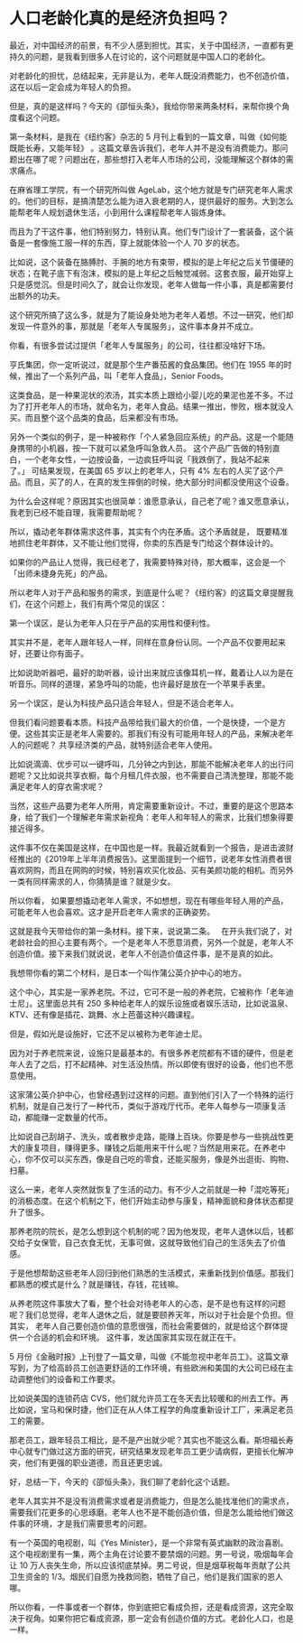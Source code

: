 # 人口老龄化真的是经济负担吗？

最近，对中国经济的前景，有不少人感到担忧。其实，关于中国经济，一直都有更持久的问题，是我看到很多人在讨论的，这个问题就是中国人口的老龄化。

对老龄化的担忧，总结起来，无非是认为，老年人既没消费能力，也不创造价值，这在以后一定会成为年轻人的负担。 

但是，真的是这样吗？今天的《邵恒头条》，我给你带来两条材料，来帮你换个角度看这个问题。

第一条材料，是我在《纽约客》杂志的 5 月刊上看到的一篇文章，叫做《如何能既能长寿，又能年轻》 。这篇文章告诉我们，老年人并不是没有消费能力。那问题出在哪了呢？问题出在，那些想打入老年人市场的公司，没能理解这个群体的需求痛点。

在麻省理工学院，有一个研究所叫做 AgeLab，这个地方就是专门研究老年人需求的。他们的目标，是搞清楚怎么能为进入衰老期的人，提供最好的服务。大到怎么能帮老年人规划退休生活，小到用什么课程帮老年人锻炼身体。

而且为了干这件事，他们特别努力，特别认真。他们专门设计了一套装备，这个装备是一套像施工服一样的东西，穿上就能体验一个人 70 岁的状态。

比如说，这个装备在胳膊肘、手腕的地方有束带，模拟的是上年纪之后关节僵硬的状态；在靴子底下有泡沫，模拟的是上年纪之后触觉减弱。这套衣服，最开始穿上只是感觉沉。但是时间久了，就会让你发现，老年人做每一件小事，真是都需要付出额外的功夫。

这个研究所搞了这么多，就是为了能设身处地为老年人着想。不过一研究，他们却发现一件意外的事，那就是「老年人专属服务」，这件事本身并不成立。

你看，有很多尝试过提供「老年人专属服务」的公司，往往都没啥好下场。

亨氏集团，你一定听说过，就是那个生产番茄酱的食品集团。他们在 1955 年的时候，推出了一个系列产品，叫「老年人食品」，Senior Foods。

这类食品，是一种果泥状的浓汤，其实本质上跟给小婴儿吃的果泥也差不多。不过为了打开老年人的市场，就命名为，老年人食品。结果一推出，惨败，根本就没人买。而且整个这个品类的食品，后来都没有市场。

另外一个类似的例子，是一种被称作「个人紧急回应系统」的产品。这是一个能随身携带的小机器，按一下就可以紧急呼叫急救人员。
这个产品广告做的特别直白，一个老年女性，一边按设备，一边疯狂呼叫说「我跌倒了，我站不起来了。」 可结果发现，在美国 65 岁以上的老年人，只有 4% 左右的人买了这个产品。而且，买了的人，在真的发生摔倒的时候，绝大部分时间都没使用这个设备。

为什么会这样呢？原因其实也很简单：谁愿意承认，自己老了呢？谁又愿意承认，我老到已经不能自理，我需要帮助呢？ 

所以，撬动老年群体需求这件事，其实有个内在矛盾。这个矛盾就是， 既要精准地抓住老年群体，又不能让他们觉得，你卖的东西是专门给这个群体设计的。

如果你的产品让人觉得，我已经老了，我需要特殊对待，那大概率，这会是一个「出师未捷身先死」的产品。

所以老年人对于产品和服务的需求，到底是什么呢？《纽约客》的这篇文章提醒我们，在这个问题上，我们有两个常见的误区：

第一个误区，是认为老年人只在乎产品的实用性和便利性。

其实并不是，老年人跟年轻人一样，同样在意身份认同。一个产品不仅要用起来好，还要让你有面子。

比如说助听器吧，最好的助听器，设计出来就应该像耳机一样，戴着让人以为是在听音乐。同样的道理，紧急呼叫的功能，也许最好是放在一个苹果手表里。

另一个误区，是认为科技产品只适合年轻人，但是不适合老年人。

但我们看问题要看本质。科技产品带给我们最大的价值，一个是快捷，一个是方便。这些其实正是老年人需要的。那我们有没有可能用年轻人的产品，来解决老年人的问题呢？ 共享经济类的产品，就特别适合老年人使用。

比如说滴滴、优步可以一键呼叫，几分钟之内到达，那能不能解决老年人的出行问题呢？又比如说共享衣橱，每个月租几件衣服，也不需要自己清洗整理，那能不能满足老年人的穿衣需求呢？

当然，这些产品要为老年人所用，肯定需要重新设计。不过，重要的是这个思路本身，给了我们一个理解老年需求新视角：老年人和年轻人的需求，比我们想象得要接近得多。

这件事不仅在美国是这样，在中国也是一样。我最近就看到一个报告，是进击波财经推出的《2019年上半年消费报告》。这里面提到一个细节，说老年女性消费者很喜欢网购，而且在网购的时候，特别喜欢买化妆品、买有美颜功能的相机。而另外一类有同样需求的人，你猜猜是谁？就是少女。

所以你看， 如果要想撬动老年人需求，不如想想，现在有哪些年轻人用的产品，可能老年人也会喜欢。这才是开启老年人需求的正确姿势。

这就是我今天带给你的第一条材料。接下来，说说第二条。
 
在开头我们说了，对老龄社会的担心主要有两个。一个是老年人不愿意消费，另外一个就是，老年人不创造价值。接下来我们就说说，老年人不创造价值这件事，是不是真的如此。 

我想带你看的第二个材料，是日本一个叫作蒲公英介护中心的地方。

这个中心，其实是一家养老院。不过，它可不是一般的养老院，它被称作「老年迪士尼」。这里面总共有 250 多种给老年人的娱乐设施或者娱乐活动，比如说温泉、KTV、还有像是插花、跳舞、水上芭蕾这种兴趣课程。

但是，假如光是设施好，它还不足以被称为老年迪士尼。

因为对于养老院来说，设施只是最基本的。有很多养老院都有不错的硬件，但是老年人去了之后，打不起精神、对生活没热情。所以即使有很好的设备，他们也不愿意使用。

这家蒲公英介护中心，也曾经遇到过这样的问题。直到他们引入了一个特殊的运行机制，就是自己发行了一种代币，类似于游戏厅代币。老年人每参与一项康复活动，都能赚一定数量的代币。

比如说自己刮胡子、洗头，或者散步走路，能赚上百块。你要是参与一些挑战性更大的康复项目，赚得更多。赚钱之后能用来干什么呢？当然是用来花。在养老中心，你不仅可以买东西，像是自己吃的零食，还能买服务，像是外出逛街、购物、扫墓。

这么一来，老年人突然就恢复了生活的动力。有不少人之前就是一种「混吃等死」的消极态度。在这个机制之下，他们开始主动参与康复，精神面貌和身体状态都提升了很多。

那养老院的院长，是怎么想到这个机制的呢？因为他发现，老年人退休以后，钱都交给子女保管，自己衣食无忧，无事可做，这就导致他们自己的生活失去了价值感。

于是他想帮助这些老年人回归到他们熟悉的生活模式，来重新找到价值感。那我们都熟悉的模式是什么？就是赚钱，存钱，花钱嘛。

从养老院这件事放大了看，整个社会对待老年人的心态，是不是也有这样的问题呢？我们总觉得，老年人退休之后，就是要颐养天年，所以对于社会是个负担。但其实， 老年人自己要创造价值的意愿很强，而社会需要做的，就是给这个群体提供一个合适的机会和环境。
这件事，发达国家其实现在就正在干。

5 月份《金融时报》上刊登了一篇文章，叫做《不能忽视中老年员工》。这篇文章写到，为了给高龄员工创造更舒适的工作环境，有些欧洲和美国的大公司已经在主动调整他们的设备和工作要求。

比如说美国的连锁药店 CVS，他们就允许员工在冬天去比较暖和的州去工作。再比如说，宝马和保时捷，他们正在从人体工程学的角度重新设计工厂，来满足老员工的需要。

那老员工，跟年轻员工相比，是不是产出就少呢？其实也不能这么看。斯坦福长寿中心就专门做过这方面的研究，研究结果发现老年员工更少请病假，更擅长化解冲突，他们有更强的职业道德，而且还更忠诚。

好，总结一下，今天的《邵恒头条》，我们聊了老龄化这个话题。

老年人其实并不是没有消费需求或者是消费能力，但是怎么能找准他们的需求点，需要我们花更多的心思琢磨。老年人也不是不能创造价值，但是怎么能给他们做这件事的环境，才是我们需要思考的问题。 

有一个英国的电视剧，叫《Yes Minister》，是一个非常有英式幽默的政治喜剧。这个电视剧里有一集，两个主角在讨论要不要禁烟的问题。男一号说，吸烟每年会让 10 万人丧失生命，所以应该彻底禁掉。男二号说，但是烟草税每年贡献了公共卫生资金的 1/3。烟民们自愿为挽救同胞，牺牲了自己，他们是我们国家的恩人哪。

所以你看，一件事或者一个群体，你到底把它看成负担，还是看成资源，这完全取决于视角。如果你把它看成资源，那一定会有创造价值的方式。老龄化人口，也是一样。

